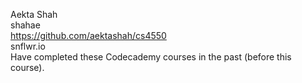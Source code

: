 Aekta Shah <br />
shahae <br />
https://github.com/aektashah/cs4550 <br />
snflwr.io <br />
Have completed these Codecademy courses in the past (before this course). <br />
